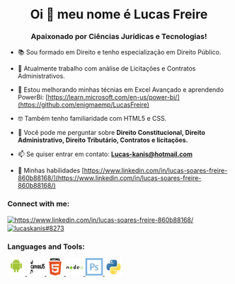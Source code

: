 
<h1 align="center">Oi 👋 meu nome é Lucas Freire</h1>
<h3 align="center">Apaixonado por Ciências Jurídicas e Tecnologias!</h3>

- 📚 Sou formado em Direito e tenho especialização em Direito Público.

- 🔭 Atualmente trabalho com análise de Licitações e Contratos Administrativos. 

- 🌱 Estou melhorando minhas técnias em Excel Avançado e aprendendo PowerBi: [https://learn.microsoft.com/en-us/power-bi/](https://github.com/enigmaemp/LucasFreire)

- 🤓 Também tenho familiaridade com HTML5 e CSS.

- 💬 Você pode me perguntar sobre **Direito Constitucional, Direito Administrativo, Direito Tributário, Contratos e licitações.**

- 📫 Se quiser entrar em contato: **Lucas-kanis@hotmail.com**

- 📄 Minhas habilidades [https://www.linkedin.com/in/lucas-soares-freire-860b88168/](https://www.linkedin.com/in/lucas-soares-freire-860b88168/)

<h3 align="left">Connect with me:</h3>
<p align="left">
<a href="https://linkedin.com/in/https://www.linkedin.com/in/lucas-soares-freire-860b88168/" target="blank"><img align="center" src="https://raw.githubusercontent.com/rahuldkjain/github-profile-readme-generator/master/src/images/icons/Social/linked-in-alt.svg" alt="https://www.linkedin.com/in/lucas-soares-freire-860b88168/" height="30" width="40" /></a>
<a href="https://discord.gg/lucaskanis#8273" target="blank"><img align="center" src="https://raw.githubusercontent.com/rahuldkjain/github-profile-readme-generator/master/src/images/icons/Social/discord.svg" alt="lucaskanis#8273" height="30" width="40" /></a>
</p>

<h3 align="left">Languages and Tools:</h3>
<p align="left"> <a href="https://developer.android.com" target="_blank" rel="noreferrer"> <img src="https://raw.githubusercontent.com/devicons/devicon/master/icons/android/android-original-wordmark.svg" alt="android" width="40" height="40"/> </a> <a href="https://canvasjs.com" target="_blank" rel="noreferrer"> <img src="https://raw.githubusercontent.com/Hardik0307/Hardik0307/master/assets/canvasjs-charts.svg" alt="canvasjs" width="40" height="40"/> </a> <a href="https://www.w3.org/html/" target="_blank" rel="noreferrer"> <img src="https://raw.githubusercontent.com/devicons/devicon/master/icons/html5/html5-original-wordmark.svg" alt="html5" width="40" height="40"/> </a> <a href="https://nodejs.org" target="_blank" rel="noreferrer"> <img src="https://raw.githubusercontent.com/devicons/devicon/master/icons/nodejs/nodejs-original-wordmark.svg" alt="nodejs" width="40" height="40"/> </a> <a href="https://www.photoshop.com/en" target="_blank" rel="noreferrer"> <img src="https://raw.githubusercontent.com/devicons/devicon/master/icons/photoshop/photoshop-line.svg" alt="photoshop" width="40" height="40"/> </a> <a href="https://www.python.org" target="_blank" rel="noreferrer"> <img src="https://raw.githubusercontent.com/devicons/devicon/master/icons/python/python-original.svg" alt="python" width="40" height="40"/> </a> </p> 
